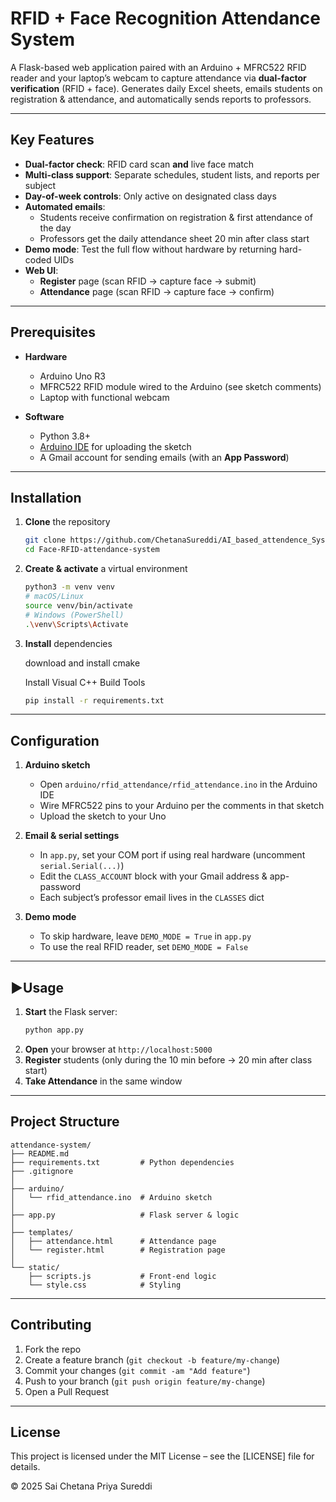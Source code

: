 # RFID + Face Recognition Attendance System

A Flask-based web application paired with an Arduino + MFRC522 RFID reader and your laptop’s webcam to capture attendance via **dual-factor verification** (RFID + face).
Generates daily Excel sheets, emails students on registration & attendance, and automatically sends reports to professors.

---

## Key Features

- **Dual-factor check**: RFID card scan **and** live face match
- **Multi-class support**: Separate schedules, student lists, and reports per subject
- **Day-of-week controls**: Only active on designated class days
- **Automated emails**:
  - Students receive confirmation on registration & first attendance of the day
  - Professors get the daily attendance sheet 20 min after class start
- **Demo mode**: Test the full flow without hardware by returning hard-coded UIDs
- **Web UI**:
  - **Register** page (scan RFID → capture face → submit)
  - **Attendance** page (scan RFID → capture face → confirm)

---

## Prerequisites

- **Hardware**

  - Arduino Uno R3
  - MFRC522 RFID module wired to the Arduino (see sketch comments)
  - Laptop with functional webcam
- **Software**

  - Python 3.8+
  - [Arduino IDE](https://www.arduino.cc/en/software) for uploading the sketch
  - A Gmail account for sending emails (with an **App Password**)

---

## Installation

1. **Clone** the repository

   ```bash
   git clone https://github.com/ChetanaSureddi/AI_based_attendence_System.git
   cd Face-RFID-attendance-system
   ```
2. **Create & activate** a virtual environment

   ```bash
   python3 -m venv venv
   # macOS/Linux
   source venv/bin/activate
   # Windows (PowerShell)
   .\venv\Scripts\Activate
   ```
3. **Install** dependencies

   download and install cmake

   Install Visual C++ Build Tools

   ```bash
   pip install -r requirements.txt
   ```

---

## Configuration

1. **Arduino sketch**

   - Open `arduino/rfid_attendance/rfid_attendance.ino` in the Arduino IDE
   - Wire MFRC522 pins to your Arduino per the comments in that sketch
   - Upload the sketch to your Uno
2. **Email & serial settings**

   - In `app.py`, set your COM port if using real hardware (uncomment `serial.Serial(...)`)
   - Edit the `CLASS_ACCOUNT` block with your Gmail address & app-password
   - Each subject’s professor email lives in the `CLASSES` dict
3. **Demo mode**

   - To skip hardware, leave `DEMO_MODE = True` in `app.py`
   - To use the real RFID reader, set `DEMO_MODE = False`

---

## ▶Usage

1. **Start** the Flask server:
   ```bash
   python app.py
   ```
2. **Open** your browser at `http://localhost:5000`
3. **Register** students (only during the 10 min before → 20 min after class start)
4. **Take Attendance** in the same window

---

## Project Structure

```
attendance-system/
├── README.md
├── requirements.txt         # Python dependencies
├── .gitignore
│
├── arduino/
│   └── rfid_attendance.ino  # Arduino sketch
│
├── app.py                   # Flask server & logic
│
├── templates/
│   ├── attendance.html      # Attendance page
│   └── register.html        # Registration page
│
└── static/
    ├── scripts.js           # Front-end logic
    └── style.css            # Styling
```

---

## Contributing

1. Fork the repo
2. Create a feature branch (`git checkout -b feature/my-change`)
3. Commit your changes (`git commit -am "Add feature"`)
4. Push to your branch (`git push origin feature/my-change`)
5. Open a Pull Request

---

## License

This project is licensed under the MIT License – see the [LICENSE] file for details.

© 2025 Sai Chetana Priya Sureddi
